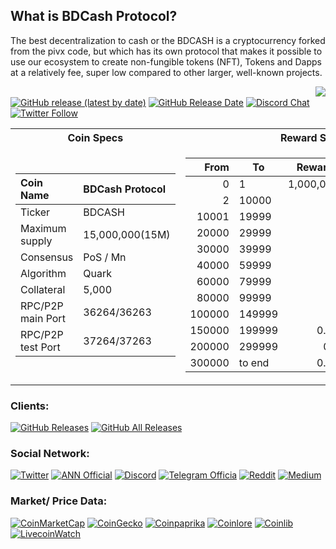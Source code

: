 ## What is BDCash Protocol?
The best decentralization to cash or the BDCASH is a cryptocurrency forked from the pivx code, but which has its own protocol that makes it possible to use our ecosystem to create non-fungible tokens (NFT), Tokens and Dapps at a relatively fee, super low compared to other larger, well-known projects.

<img style="float:right;" src="https://bdcashprotocol.com/img/bdcash-logo.png"></br>
[![GitHub release (latest by date)](https://img.shields.io/github/v/release/BdcashProtocol/bdcash-protocol?color=%24000ace&cacheSeconds=3600)](https://github.com/BdcashProtocol/bdcash-protocol/releases)
[![GitHub Release Date](https://img.shields.io/github/release-date/BdcashProtocol/bdcash-protocol?color=%24000ace&cacheSeconds=3600)](https://github.com/BdcashProtocol/bdcash-protocol/releases)
[![Discord Chat](https://img.shields.io/discord/561164955924037637.svg?logo=discord)](https://discord.gg/rrr8vFS) 
[![Twitter Follow](https://img.shields.io/twitter/follow/BdcashProtocol)](https://twitter.com/BdcashProtocol)

<table>
<tr><th>Coin Specs </th><th>Reward Schema</th></tr>
<tr><td>
 
Coin Name | BDCash Protocol
:--- | :---
Ticker | BDCASH
Maximum supply | 15,000,000(15M) 
Consensus | PoS / Mn
Algorithm | Quark
Collateral | 5,000 
RPC/P2P main Port | 36264/36263
RPC/P2P test Port | 37264/37263
 
</td><td>
 
From | To | Rewards | Masternode | Staker |
---: | --- | ---: | ---: | ---: |
0         | 1         | 1,000,000   | 0%  | 0%  
2     | 10000    | 1      | 0% | 0% 
10001     | 19999    | 2     | 75% | 25% 
20000     | 29999    | 3     | 75% | 25% 
30000     | 39999    | 1     | 75% | 25% 
40000     | 59999    | 4     | 75% | 25% 
60000     | 79999    | 3     | 75% | 25% 
80000     | 99999    | 2     | 75% | 25%
100000    | 149999   | 1     | 75% | 25% 
150000    | 199999   | 0.75  | 80% | 20% 
200000    | 299999   | 0.5   | 90% | 10% 
300000    | to end   | 0.25  | 70% | 30% 
 
</td></tr> </table>

### Clients:
[![GitHub Releases](https://img.shields.io/github/downloads/BdcashProtocol/bdcash-protocol/latest/total)](https://github.com/BdcashProtocol/bdcash-protocol/releases/latest) 
[![GitHub All Releases](https://img.shields.io/github/downloads/BdcashProtocol/bdcash-protocol/total?label=downloads%40all%20releases)](https://github.com/BdcashProtocol/bdcash-protocol/releases)<br>

### Social Network:
 [![Twitter](https://img.shields.io/static/v1?label=Twitter&message=Follow&color=blue)](https://twitter.com/bdcashprotocol) 
 [![ANN Official](https://img.shields.io/static/v1?label=BitcoinTalk&message=Join&color=yellow)](https://bitcointalk.org/index.php?topic=5244522) 
 [![Discord](https://img.shields.io/static/v1?label=Discord&message=Join&color=blueviolet)](https://discord.gg/rrr8vFS)
 [![Telegram Officia](https://img.shields.io/static/v1?label=Telegram&message=Join&color=blue)](https://t.me/bdcashprotocol_official) 
 [![Reddit](https://img.shields.io/static/v1?label=Reddit&message=Join&color=orange)](https://www.reddit.com/r/Bdcash/)
 [![Medium](https://img.shields.io/static/v1?label=Medium&message=Join&color=green)](https://bdcashprotocol.medium.com/) 
  

### Market/ Price  Data:

[![CoinMarketCap](https://img.shields.io/static/v1?label=CoinMarketCap&message=Check&color=blue)](https://coinmarketcap.com/currencies/bdcash/) 
[![CoinGecko](https://img.shields.io/static/v1?label=CoinGecko&message=Check&color=green)](https://coingecko.com/coins/bigdata-cash/) 
[![Coinpaprika](https://img.shields.io/static/v1?label=Coinpaprika&message=Join&color=red)](https://coinpaprika.com/coin/bdcash-bdcash/) 
[![Coinlore](https://img.shields.io/static/v1?label=Coinlore&message=Join&color=9cf)](https://www.coinlore.com/coin/bdcash)
[![Coinlib](https://img.shields.io/static/v1?label=Coinlib&message=Join&color=Blueblack)](https://coinlib.io/coin/BDCASH/BigDataCash/) 
[![LivecoinWatch](https://img.shields.io/static/v1?label=LivecoinWatch&message=Join&color=greenblack)](https://www.livecoinwatch.com/price/Bdcash-BDCASH) 
 
